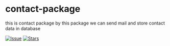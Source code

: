 # contact-package
this is contact package by this package we can send mail and store contact data in database

[![Issue](https://img.shields.io/github/issues/mithunrana/contact-package.svg?style=flat-square)](https://github.com/mithunrana/contact-package/issues)
[![Stars](https://img.shields.io/github/stars/mithunrana/contact-package.svg?style=flat-square)](https://github.com/mithunrana/contact-package/stargazers)
